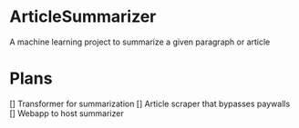 # ArticleSummarizer    
A machine learning project to summarize a given paragraph or article

# Plans
[] Transformer for summarization
[] Article scraper that bypasses paywalls
[] Webapp to host summarizer
